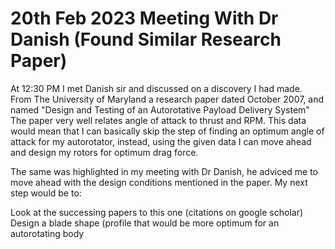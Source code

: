 # 20th Feb 2023 Meeting With Dr Danish (Found Similar Research Paper) 

At 12:30 PM I met Danish sir and discussed on a discovery I had made. From The University of Maryland a research paper dated October 2007, and named "Design and Testing of an Autorotative Payload Delivery System"
The paper very well relates angle of attack to thrust and RPM. This data would mean that I can basically skip the step of finding an optimum angle of attack for my autorotator, instead, using the given data I can move ahead and design my rotors for optimum drag force.

The same was highlighted in my meeting with Dr Danish, he adviced me to move ahead with the design conditions mentioned in the paper. 
My next step would be to:

Look at the successing papers to this one (citations on google scholar)
Design a blade shape (profile that would be more optimum for an autorotating body
